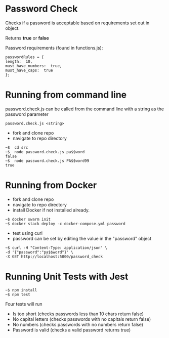 # Password Check

Checks if a password is acceptable based on requirements set out in object.

Returns **true** or **false**

Password requirements (found in functions.js):

```console
passwordRules = {
length:  10,
must_have_numbers:  true,
must_have_caps:  true
};
```

# Running from command line

password.check.js can be called from the command line with a string as the password parameter

```console
password.check.js <string>
```

- fork and clone repo
- navigate to repo directory

```console
~$  cd src
~$  node password.check.js pa$$word
false
~$  node password.check.js PA$$word99
true
```

# Running from Docker

- fork and clone repo
- navigate to repo directory
- install Docker if not installed already.

```console
~$ docker swarm init
~$ docker stack deploy -c docker-compose.yml password
```

- test using curl
- password can be set by editing the value in the "password" object

```console
~$ curl -H "Content-Type: application/json" \
-d '{"password":"pa$$word"}' \
-X GET http://localhost:5000/password_check
```

# Running Unit Tests with Jest

```console
~$ npm install
~$ npm test
```

Four tests will run

- Is too short (checks passwords less than 10 chars return false)
- No capital letters (checks passwords with no capitals return false)
- No numbers (checks passwords with no numbers return false)
- Password is valid (checks a valid password returns true)
